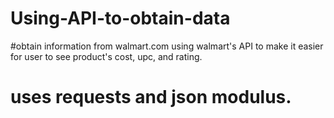 # Using-API-to-obtain-data
#obtain information from walmart.com using walmart's API to make it easier for user to see product's cost, upc, and rating.
# uses requests and json modulus.
